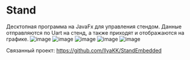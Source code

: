 # Stand
Десктопная программа на JavaFx для управления стендом. Данные отправляются по Uart на стенд, а также приходят и отображаются на графике.
![image](https://user-images.githubusercontent.com/43324144/215355540-0a3f71d5-9928-44d2-a4d9-f7a54901b750.png)
![image](https://user-images.githubusercontent.com/43324144/215355585-2a1d16f5-6ad5-427f-a9d3-435592910aa7.png)
![image](https://user-images.githubusercontent.com/43324144/215355602-6f8fcf21-fdd1-4444-9fd0-c73d59105ad2.png)
![image](https://user-images.githubusercontent.com/43324144/215357047-3eeb7e6b-c52d-4723-b2ed-abfe4291abc2.png)
![image](https://user-images.githubusercontent.com/43324144/215357063-4ecf1da5-eafa-4570-a0dc-f5af8f2ef615.png)

Связанный проект:
https://github.com/IlyaKK/StandEmbedded
